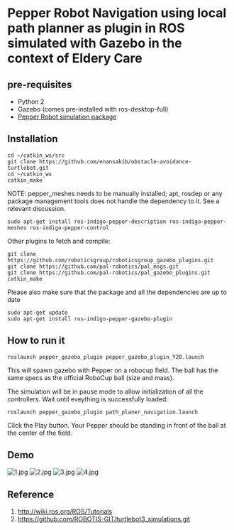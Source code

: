 # Pepper Robot Navigation using local path planner as plugin in ROS simulated with Gazebo in the context of Eldery Care

## pre-requisites
- Python 2 
- Gazebo (comes pre-installed with ros-desktop-full)
- [Pepper Robot simulation package](https://github.com/ros-naoqi/pepper_virtual.git)

## Installation
```
cd ~/catkin_ws/src
git clone https://github.com/enansakib/obstacle-avoidance-turtlebot.git
cd ~/catkin_ws
catkin_make
```
NOTE: pepper_meshes needs to be manually installed; apt, rosdep or any package management tools does not handle the dependency to it. See a relevant discussion.
```
sudo apt-get install ros-indigo-pepper-description ros-indigo-pepper-meshes ros-indigo-pepper-control
```
Other plugins to fetch and compile:
```
git clone https://github.com/roboticsgroup/roboticsgroup_gazebo_plugins.git
git clone https://github.com/pal-robotics/pal_msgs.git
git clone https://github.com/pal-robotics/pal_gazebo_plugins.git
catkin_make
```
Please also make sure that the package and all the dependencies are up to date
```
sudo apt-get update
sudo apt-get install ros-indigo-pepper-gazebo-plugin
```

## How to run it
```
roslaunch pepper_gazebo_plugin pepper_gazebo_plugin_Y20.launch
```
This will spawn gazebo with Pepper on a robocup field. The ball has the same specs as the official RoboCup ball (size and mass).

The simulation will be in pause mode to allow initialization of all the controllers. Wait until eveything is successfully loaded:
```
roslaunch pepper_gazebo_plugin path_planer_navigation.launch
```
Click the Play button.
Your Pepper should be standing in front of the ball at the center of the field.

## Demo
![1.jpg](images/1.png)
![2.jpg](images/2.png)
![3.jpg](images/2.png)
![4.jpg](images/2.png)

## Reference
1. http://wiki.ros.org/ROS/Tutorials
2. https://github.com/ROBOTIS-GIT/turtlebot3_simulations.git





